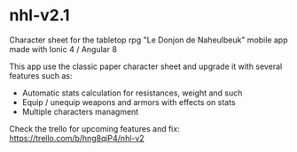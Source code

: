 # nhl-v2.1

Character sheet for the tabletop rpg "Le Donjon de Naheulbeuk" mobile app made with Ionic 4 / Angular 8

This app use the classic paper character sheet and upgrade it with several features such as:

- Automatic stats calculation for resistances, weight and such
- Equip / unequip weapons and armors with effects on stats
- Multiple characters managment

Check the trello for upcoming features and fix: https://trello.com/b/hng8qiP4/nhl-v2
